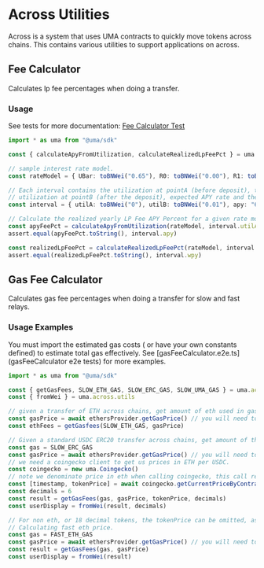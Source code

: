 # Across Utilities

Across is a system that uses UMA contracts to quickly move tokens across chains. This contains various utilities to support applications
on across.

## Fee Calculator

Calculates lp fee percentages when doing a transfer.

### Usage

See tests for more documentation: [Fee Calculator Test]("./feeCalculator.test.ts")

```ts
import * as uma from "@uma/sdk"

const { calculateApyFromUtilization, calculateRealizedLpFeePct } = uma.across.feeCalculator

// sample interest rate model.
const rateModel = { UBar: toBNWei("0.65"), R0: toBNWei("0.00"), R1: toBNWei("0.08"), R2: toBNWei("1.00") }

// Each interval contains the utilization at pointA (before deposit), the
// utilization at pointB (after the deposit), expected APY rate and the expected weekly rate.
const interval = { utilA: toBNWei("0"), utilB: toBNWei("0.01"), apy: "615384615384600", wpy: "11830749673498" }

// Calculate the realized yearly LP Fee APY Percent for a given rate model, utilization before and after the deposit.
const apyFeePct = calculateApyFromUtilization(rateModel, interval.utilA, interval.utilB)
assert.equal(apyFeePct.toString(), interval.apy)

const realizedLpFeePct = calculateRealizedLpFeePct(rateModel, interval.utilA, interval.utilB).toString()
assert.equal(realizedLpFeePct.toString(), interval.wpy)
```

## Gas Fee Calculator

Calculates gas fee percentages when doing a transfer for slow and fast relays.

### Usage Examples

You must import the estimated gas costs ( or have your own constants defined) to estimate total gas effectively.
See [gasFeeCalculator.e2e.ts](gasFeeCalculator e2e tests) for more examples.

```ts
import * as uma from "@uma/sdk"

const { getGasFees, SLOW_ETH_GAS, SLOW_ERC_GAS, SLOW_UMA_GAS } = uma.across.gasFeeCalculator
const { fromWei } = uma.across.utils

// given a transfer of ETH across chains, get amount of eth used in gas for a slow transaction
const gasPrice = await ethersProvider.getGasPrice() // you will need to get an estimate from provider
const ethFees = getGasfees(SLOW_ETH_GAS, gasPrice)

// Given a standard USDC ERC20 transfer across chains, get amount of the token used in gas for a slow transaction.
const gas = SLOW_ERC_GAS
const gasPrice = await ethersProvider.getGasPrice() // you will need to get an estimate from provider
// we need a coingecko client to get us prices in ETH per USDC.
const coingecko = new uma.Coingecko()
// note we denominate price in eth when calling coingecko, this call returns [timestamp,price], but we only care about price
const [timestamp, tokenPrice] = await coingecko.getCurrentPriceByContract(usdcAddress, "eth")
const decimals = 6
const result = getGasFees(gas, gasPrice, tokenPrice, decimals)
const userDisplay = fromWei(result, decimals)

// For non eth, or 18 decimal tokens, the tokenPrice can be omitted, as can decimals.
// Calculating fast eth price.
const gas = FAST_ETH_GAS
const gasPrice = await ethersProvider.getGasPrice() // you will need to get an estimate from provider
const result = getGasFees(gas, gasPrice)
const userDisplay = fromWei(result)
```
